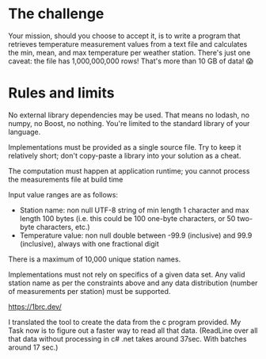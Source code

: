 # The challenge
Your mission, should you choose to accept it, is to write a program that retrieves temperature measurement values from a text file and calculates the min, mean, and max temperature per weather station. There's just one caveat: the file has 1,000,000,000 rows! That's more than 10 GB of data! 😱

# Rules and limits

No external library dependencies may be used. That means no lodash, no numpy, no Boost, no nothing. You're limited to the standard library of your language.

Implementations must be provided as a single source file. Try to keep it relatively short; don't copy-paste a library into your solution as a cheat.

The computation must happen at application runtime; you cannot process the measurements file at build time

Input value ranges are as follows:
- Station name: non null UTF-8 string of min length 1 character and max length 100 bytes (i.e. this could be 100 one-byte characters, or 50 two-byte characters, etc.)
- Temperature value: non null double between -99.9 (inclusive) and 99.9 (inclusive), always with one fractional digit

There is a maximum of 10,000 unique station names.

Implementations must not rely on specifics of a given data set. Any valid station name as per the constraints above and any data distribution (number of measurements per station) must be supported.

https://1brc.dev/

I translated the tool to create the data from the c program provided. 
My Task now is to figure out a faster way to read all that data. 
(ReadLine over all that data without processing in c# .net takes around 37sec. With batches around 17 sec.)
